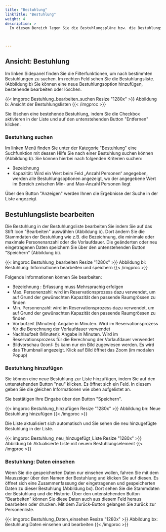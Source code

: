 ```yaml
---
title: "Bestuhlung"
linkTitle: "Bestuhlung"
weight: 4
description: >
  In diesem Bereich legen Sie die Bestuhlungspläne bzw. die Bestuhlungslisten fest. Sie erfassen und verwalten die Bestuhlungsoptionen und die Zuweisung auf der Ressource. Eine „Bestuhlungsoption“ beinhaltet alle Felder der Tabelle „Bestuhlung“.  
 


---
```

## Ansicht: Bestuhlung
Im linken Sidepanel finden Sie die Filterfunktionen, um nach bestimmten Bestuhlungen zu suchen. Im rechten Feld sehen Sie die Bestuhlungsliste. (Abbildung b) Sie können eine neue Bestuhlungsoption hinzufügen, bestehende bearbeiten oder löschen. 

{{< imgproc Bestuhlung_bearbeiten_suchen Resize "1280x" >}}
Abbildung b: Ansicht der Bestuhlungslisten
{{< /imgproc >}}

Sie löschen eine bestehende Bestuhlung, indem Sie die Checkbox aktivieren in der Liste und auf den untenstehenden Button "Entfernen" klicken. 

### Bestuhlung suchen
Im linken Menü finden Sie unter der Kategorie "Bestuhlung" eine Suchfunktion mit dessen Hilfe Sie nach einer Bestuhlung suchen können (Abbildung b). Sie können hierbei nach folgenden Kriterien suchen: 

* Bezeichnung
* Kapazität: Wird ein Wert beim Feld „Anzahl Personen“ angegeben, werden alle Bestuhlungsoptionen angezeigt, wo der angegebene Wert im Bereich zwischen Min- und Max-Anzahl Personen liegt

Über den Button "Anzeigen" werden Ihnen die Ergebnisse der Suche in der Liste angezeigt.

## Bestuhlungsliste bearbeiten 
Die Bestuhlung in der Bestuhlungsliste bearbeiten Sie indem Sie auf das Stift Icon "Bearbeiten" auswählen (Abbildung b). Dort ändern Sie die Stammdaten der Bestuhlung wie z.B. die Bezeichnung, die minimale oder maximale Personenanzahl oder die Vorlaufdauer. Die geänderten oder neu eingetragenen Daten speichern Sie über den untenstehenden Button "Speichern" (Abbildung bi).

{{< imgproc Bestuhlung_bearbeiten Resize "1280x" >}}
Abbildung bi: Bestuhlung: Informationen bearbeiten und speichern
{{< /imgproc >}}

Folgende Informationen können Sie bearbeiten: 
* Bezeichnung : Erfassung muss Mehrsprachig erfolgen
* Max. Personenzahl: wird im Reservationsprozess dazu verwendet, um auf Grund der gewünschten Kapazität den passende Raumgrössen zu finden
* Min. Personenzahl: wird im Reservationsprozess dazu verwendet, um auf Grund der gewünschten Kapazität den passende Raumgrössen zu finden 
* Vorlaufzeit (Minuten): Angabe in Minuten. Wird im Reservationsprozess für die Berechnung der Vorlaufdauer verwendet 
* Nachlaufzeit (Minuten): Angabe in Minuten. Wird im Reservationsprozess für die Berechnung der Vorlaufdauer verwendet
* Bildvorschau (Icon): Es kann nur ein Bild zugewiesen werden. Es wird das Thumbnail angezeigt. Klick auf Bild öffnet das Zoom (im modalen Popup)

### Bestuhlung hinzufügen
Sie können eine neue Bestuhlung zur Liste hinzufügen, indem Sie auf den untenstehenden Button "neu" klicken. Es öffnet sich ein Feld. In diesem geben Sie die gleichen Informationen wie oben aufgelistet an. 

Sie bestätigen Ihre Eingabe über den Button "Speichern".

{{< imgproc Bestuhlung_hinzufügen Resize "1280x" >}}
Abbildung bn: Neue Bestuhlung hinzufügen
{{< /imgproc >}}

Die Liste aktualisiert sich automatisch und Sie sehen die neu hinzugefügte Bestuhlung in der Liste. 

{{< imgproc Bestuhlung_neu_hinzugefügt_Liste Resize "1280x" >}}
Abbildung bl: Aktualisierte Liste mit neuem Bestuhlungselement
{{< /imgproc >}}

### Bestuhlung: Daten einsehen
Wenn Sie die gespeicherten Daten nur einsehen wollen, fahren Sie mit dem Mauszeiger über den Namen der Bestuhlung und klicken Sie auf diesen. Es öffnet sich eine Zusammenfassung der eingetragenen und gespeicherten Daten zu dieser Bestuhlung (Abbildung bx). Dort sehen Sie die Stammdaten der Bestuhlung und die Historie. Über den untenstehenden Button "Bearbeiten" können Sie diese Daten auch aus diesem Feld heraus bearbeiten oder drucken. Mit dem Zurück-Button gelangen Sie zurück zur Personenliste. 

{{< imgproc Bestuhlung_Daten_einsehen Resize "1280x" >}}
Abbildung bx: Bestuhlung:Daten einsehen und bearbeiten
{{< /imgproc >}}

